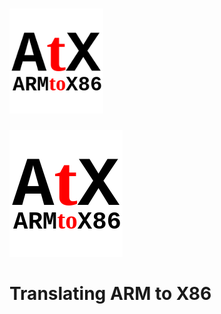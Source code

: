 # <img src="https://github.com/ImanHosseini/AtX/raw/master/atx.png" width="150" />
![alt text](https://github.com/ImanHosseini/AtX/raw/master/atx.png "AtX")
# Translating ARM to X86

